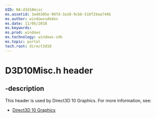 ```yaml
---
UID: NA:d3d10misc
ms.assetid: 3a46305e-90fd-3a10-9cbb-516f29aa744b
ms.author: windowssdkdev
ms.date: 11/05/2018
ms.keywords: 
ms.prod: windows
ms.technology: windows-sdk
ms.topic: portal
tech.root: direct3d10
---
```


# D3D10Misc.h header


## -description


This header is used by Direct3D 10 Graphics. For more information, see:

- [Direct3D 10 Graphics](../_direct3d10)
